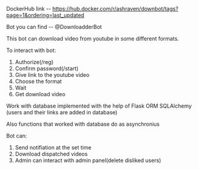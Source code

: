 DockerHub link -- https://hub.docker.com/r/ashraven/downbot/tags?page=1&ordering=last_updated

Bot you can find -- @DownloadderBot

This bot can download video from youtube in some different formats.

To interact with bot:
  1) Authorize(/reg)
  2) Confirm password(/start)
  3) Give link to the youtube video
  4) Choose the format
  5) Wait
  6) Get download video
    

Work with database implemented with the help of Flask ORM SQLAlchemy (users and their links are added in database)

Also functions that worked with database do as asynchronius


Bot can:
  1) Send notifiation at the set time
  2) Download dispatched videos
  2) Admin can interact with admin panel(delete disliked users)

